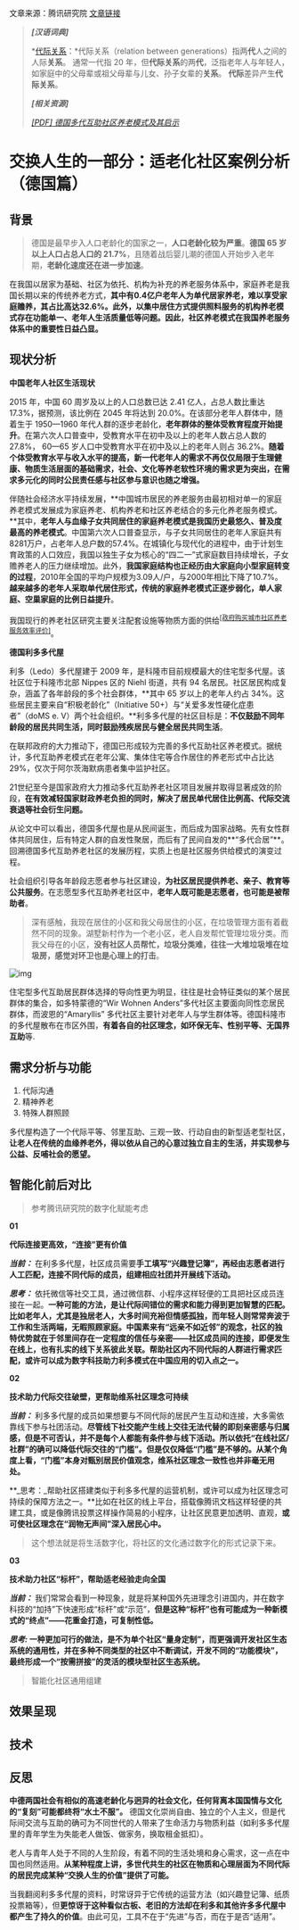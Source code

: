 文章来源：腾讯研究院 [文章链接](https://mp.weixin.qq.com/s/FnXHy4CriQtLiky0xeni1g)

> **_[汉语词典]_**
>
> *[代际关系]()：*代际关系（relation between generations）指两**代**人之间的人际**关系**。 通常一代指 20 年，但**代际关系**的两**代**，泛指老年人与年轻人，如家庭中的父母辈或祖父母辈与儿女、孙子女辈的**关系**。 **代际**差异产生**代际关系**。
>
> _**[相关资源]**_
>
> _[[PDF] 德国多代互助社区养老模式及其启示](/api/file/pdf/research/德国多代互助社区养老模式及其启示%5F彭伊侬.pdf)_

# 交换人生的一部分：适老化社区案例分析（德国篇）

## 背景

> 德国是最早步入人口老龄化的国家之一，**人口老龄化较为严重**。**德国 65 岁以上人口占总人口的 21.7%**，且随着战后婴儿潮的德国人开始步入老年期，**老龄化速度还在进一步加速**。

在我国以居家为基础、社区为依托、机构为补充的养老服务体系中，家庭养老是我国长期以来的传统养老方式，**其中有0.4亿户老年人为单代居家养老，难以享受家庭赡养，其占比高达32.6%。此外，以集中居住方式提供照料服务的机构养老模式存在功能单一、老年人生活质量低等问题。因此，社区养老模式在我国养老服务体系中的重要性日益凸显。**



## 现状分析

**中国老年人社区生活现状**

2015 年，中国 60 周岁及以上的人口总数已达 2.41 亿人，占总人数比重达 17.3%，据预测，该比例在 2045 年将达到 20.0%。在该部分老年人群体中，随着生于 1950—1960 年代人群的逐步老龄化，**老年群体的整体受教育程度开始提升**。在第六次人口普查中，受教育水平在初中及以上的老年人数占总人数的 27.8%， 60—65 岁人口中受教育水平在初中及以上的老年人则占 36.2%。**随着个体受教育水平与收入水平的提高，新一代老年人的需求不再仅仅局限于生理健康、物质生活层面的基础需求，社会、文化等养老软性环境的需求更为突出，在需求多元化的同时公民责任感与社区参与意识也随之增强。**

伴随社会经济水平持续发展，**中国城市居民的养老服务由最初相对单一的家庭养老模式发展成为家庭养老、机构养老和社区养老结合的多元化养老服务模式。**其中，**老年人与血缘子女共同居住的家庭养老模式是我国历史最悠久、普及度最高的养老模式**。中国第六次人口普查显示，与子女共同居住的老年人家庭共有8281万户，占老年人总户数的57.4%。在城镇化与现代化的进程中，由于计划生育政策的人口效应，我国以独生子女为核心的“四二一”式家庭数目持续增长，子女赡养老人的压力继续增加。此外，**我国家庭结构也正经历由大家庭向小型家庭转变的过程**，2010年全国的平均户规模为3.09人/户，与2000年相比下降了10.7%。**越来越多的老年人采取单代居住形式，传统的家庭养老模式正逐步弱化，单人家庭、空巢家庭的比例日益提升**。

我国现行的养老社区研究主要关注配套设施等物质方面的供给<sup>[[政府购买城市社区养老服务效率评价]](/api/file/pdf/research/政府购买城市社区养老服务效率评价_基于江苏省三市数据的分析_吉鹏.pdf)</sup>。



**德国利多多代屋**

利多（Ledo）多代屋建于 2009 年，是科隆市目前规模最大的住宅型多代屋。该社区位于科隆市北部 Nippes 区的 Niehl 街道，共有 94 名居民。社区居民构成复杂，涵盖了各年龄段的多个社会群体，**其中 65 岁以上的老年人约占 34%。这些居民主要来自“积极老龄化”（Initiative 50+）与“关爱多发性硬化症患者”（doMS e. V）两个社会组织。**利多多代屋的社区目标是：**不仅鼓励不同年龄段的居民共同生活，同时鼓励残疾居民与健全居民共同生活**。

在联邦政府的大力推动下，德国已形成较为完善的多代互助社区养老模式。据统计，多代互助养老模式在老年公寓、集体住宅等合作居住的养老形式中占比达29%，仅次于阿尔茨海默病患者集中监护社区。

21世纪至今是国家政府大力推动多代互助养老社区项目发展并取得显著成效的阶段，**在有效减轻国家财政养老负担的同时，解决了居民单代居住比例高、代际交流衰退等社会衍生问题。**

从论文中可以看出，德国多代屋也是从民间诞生，而后成为国家战略。先有女性群体共同居住，后有特定人群的自发性聚居，而后有了民间自发的**“多代合居”**。回溯德国多代互助养老社区的发展历程，实质上也是社区服务供给模式的演变过程。

社会组织引导各年龄段志愿者参与社区建设，**为社区居民提供养老、亲子、教育等公共服务**。在志愿型多代互助养老社区中，**老年人既可能是志愿者，也可能是被帮助者**。

> 深有感触，我现在居住的小区和我父母居住的小区，在垃圾管理方面有着截然不同的现象。湖墅新村作为一个老小区，老人自发帮忙管理垃圾分类。而我父母在的小区，**没有社区人员帮忙，垃圾分类难，往往一大堆垃圾堆在垃圾房，感觉对环卫也是心理上的打击**。

![img](../../../../../../Changes729_image/raw/main/ln/%E5%BE%B7%E5%9B%BD%E9%80%82%E8%80%81%E5%8C%96%E8%AE%BE%E8%AE%A1/2021-08-27-201246_794x542_scrot.png)

住宅型多代互助居民群体选择的导向性更为明显，往往是社会特征类似的某个居民群体的集合，如多特蒙德的“Wir Wohnen Anders”多代社区主要面向同性恋居民群体，而波恩的“Amaryllis” 多代社区主要针对老年人与学生群体等。德国科隆市的多代屋散布在市区外围，**有着各自的社区理念，如环保无车、性别平等、无国界互助**等.



## 需求分析与功能

1. 代际沟通
2. 精神养老
3. 特殊人群照顾

多代屋构造了一个代际平等、邻里互助、三观一致、行动自由的新型适老型社区，**让老人在传统的血缘养老外，得以依从自己的心意过独立自主的生活，并实现参与公益、反哺社会的愿望。**



## 智能化前后对比

> 参考腾讯研究院的数字化赋能考虑

**01**

**代际连接更高效，“连接”更有价值**

**_当前：_** 在利多多代屋，社区成员需要**手工填写“兴趣登记簿”，再经由志愿者进行人工匹配，连接不同代际的成员，组建相应社团并开展线下活动。**

**_思考：_** 依托微信等社交工具，通过微信群、小程序这样轻便的工具把社区成员连接在一起。**一种可能的方法，是让代际间错位的需求和能力得到更加智慧的匹配。比如老年人，尤其是独居老人，大多时间充裕但情感孤独，而年轻人则常常奔波于工作和生活两端，无暇照顾家庭。中国素来有“远亲不如近邻”的观念，社区的独特优势就在于邻里间存在一定程度的信任与亲密——社区成员间的连接，即便发生在线上，也有扎实的线下关系彼此关联。帮助社区内不同代际的人群进行需求匹配，或许可以成为数字科技助力利多模式在中国应用的切入点之一。**

**02**

**技术助力代际交往破壁，更帮助维系社区理念可持续**

**_当前：_** 利多多代屋的成员如果想要与不同代际的居民产生互动和连接，大多需依靠线下参与社团活动。**尽管线下社交能产生线上交往无法代替的即刻亲密感与归属感，但是不可否认，并不是每个人都能有条件参与线下活动。所以依托“在线社区/社群”的确可以降低代际交往的“门槛”。但是仅仅降低“门槛”是不够的。从某个角度上看，“门槛”本身对甄别居民价值观念，维系社区理念一致性也并非毫无用处。**

**_思考：_帮助社区搭建类似于利多多代屋的运营机制，或许可以成为社区理念可持续的保障方法之一。**比如在社区的线上平台，搭载像腾讯文档这样轻便的共建工具，或是像腾讯投票这样操作简易的小程序，让社区民意更加透明、直观，**或可使社区理念在“润物无声间”深入居民心中。**

> 这个想法就是将生活数字化，将社区的文化通过数字化的形式记录下来。

**03**

**技术助力社区“标杆”，帮助适老经验走向全国**

**_当前：_** 我们常常会看到一种现象，就是将某种国外先进理念引进国内，并在数字科技的“加持”下快速形成“标杆”或“示范”，**但是这种“标杆”也有可能成为一种新模式的“终点”——花重金打造，可复制性低。**

**_思考:_ 一种更加可行的做法，是不为单个社区“量身定制”，而更强调开发社区生态系统的通用性，并在多种不同类型的社区中不断调试，开发不同的“功能模块”，最终形成一个“按需拼接”的灵活的模块型社区生态系统。**

> 智能化社区通用组建

## 效果呈现

## 技术

## 反思

**中德两国社会有相似的高速老龄化与迥异的社会文化，任何背离本国国情与文化的“复刻”可能都终将“水土不服”。** 德国文化崇尚自由、独立的个人主义，但是代际间交流与互助的确可为不同世代的人带来了生命活力与物质利益（如利多多代屋里的青年学生为失能老人做饭、做家务，换取租金抵扣）。

老人与青年人处于不同的人生阶段，有着不同的生活处境和身心需求，这一点在中国也同然适用。**从某种程度上讲，多世代共生的社区在物质和心理层面为不同代际的居民完成某种“交换人生的价值”提供了可能。**

当我翻阅利多多代屋的资料，时常讶异于它传统的运营方法（如兴趣登记簿、纸质投票箱等），但**更惊讶于这种看似古板、老旧的方法却在利多和其他许多多代屋中都产生了持久的价值**。由此可见，工具不在于“先进”与否，而在于是否“适用”。

